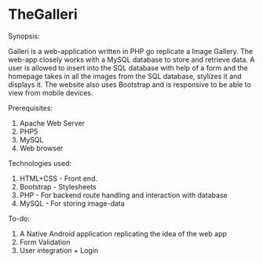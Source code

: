 # TheGalleri
Synopsis:

Galleri is a web-application written in PHP go replicate a Image Gallery. The web-app closely works with a MySQL database to store and retrieve data. A user is allowed to insert into the SQL database with help of a form and the homepage takes in all the images from the SQL database, stylizes it and displays it. The website also uses Bootstrap and is responsive to be able to view from mobile devices.

Prerequisites:

1. Apache Web Server
2. PHP5
3. MySQL
4. Web browser

Technologies used:

1. HTML+CSS - Front end.
2. Bootstrap - Stylesheets
3. PHP - For backend route handling and interaction with database
4. MySQL - For storing image-data

To-do:

1. A Native Android application replicating the idea of the web app
2. Form Validation
3. User integration + Login
